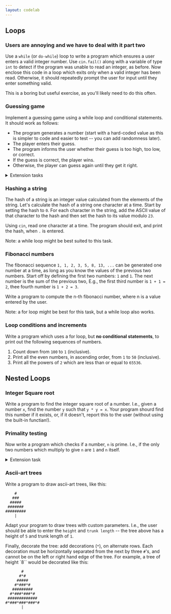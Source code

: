 ```yaml
---
layout: codelab
---
```


## Loops

### Users are annoying and we have to deal with it part two

Use a `while` (or `do-while`) loop to write a program which ensures a user enters a valid integer number.
Use `cin.fail()` along with a variable of type `int` to detect if the program was unable to read an integer, as before.
Now enclose this code in a loop which exits only when a valid integer has been read. Otherwise, it should repeatedly prompt the user for input until they enter something valid.

This is a boring but useful exercise, as you'll likely need to do this often.

### Guessing game

Implement a guessing game using a while loop and conditional statements. It should work as follows:

- The program generates a number (start with a hard-coded value as this is simpler to code and easier to test -- you can add randomness later).
- The player enters their guess.
- The program informs the user whether their guess is too high, too low, or correct.
- If the guess is correct, the player wins.
- Otherwise, the player can guess again until they get it right.

<details markdown="block">
<summary>Extension tasks</summary>

- Make the program generate a random number rather than a hard-coded value.
- Limit the number of guesses the user is allowed.
- Calculate a score based on the number of guesses the player needed to use.

</details>

### Hashing a string

The hash of a string is an integer value calculated from the elements of the string. Let's calculate the hash of a string one character at a time.
Start by setting the hash to `0`. For each character in the string, add the ASCII value of that character to the hash and then set the hash to its value modulo `23`.

Using `cin`, read one character at a time. The program should exit, and print the hash, when `.` is entered.

Note: a while loop might be best suited to this task.

### Fibonacci numbers

The fibonacci sequence `1, 1, 2, 3, 5, 8, 13, ...` can be generated one number at a time, as long as you know the values of the previous two numbers.
Start off by defining the first two numbers: `1` and `1`. The next number is the sum of the previous two, E.g., the first third number is `1 + 1 = 2`, thee fourth number is `1 + 2 = 3`.

Write a program to compute the n-th fibonacci number, where n is a value entered by the user.

Note: a for loop might be best for this task, but a while loop also works.

### Loop conditions and increments

Write a program which uses a for loop, but **no conditional statements**, to print out the following sequences of numbers.

1. Count down from `100` to `1` (inclusive).
1. Print all the even numbers, in ascending order, from `1` to `50` (inclusive).
1. Print all the powers of `2` which are less than or equal to `65536`.

## Nested Loops

### Integer Square root

Write a program to find the integer square root of a number. I.e., given a number `x`, find the number `y` such that `y * y = x`. Your program shourd find this number if it exists, or, if it doesn't, report this to the user (without using the built-in functian!).

### Primality testing

Now write a program which checks if a number, `n` is prime. I.e., if the only two numbers which multiply to give `n` are `1` and `n` itself.

<details markdown="block">
<summary>Extension task</summary>

Is your program as efficient as it can possibly be? Can you skip any checks. E.g., if you've checked `3 * 4*, then there is no need to check `4 * 3`.

</details>

### Ascii-art trees

Write a program to draw ascii-art trees, like this:

```
    #
   ###
  #####
 #######
#########
    |
```

Adapt your program to draw trees with custom parameters. I.e., the user should be able to enter the `height` and `trunk length` -- the tree above has a height of `5` and trunk length of `1`.

Finally, decorate the tree: add decorations (`*`), on alternate rows. Each decoration must be horizontally separated from the next by three `#`'s, and cannot be on the left or right hand edge of the tree.
For example, a tree of height `8`` would be decorated like this:

```
       #
      #*#
     #####
    #*###*#
   #########
  #*###*###*#
 #############
#*###*###*###*#
       |
```

